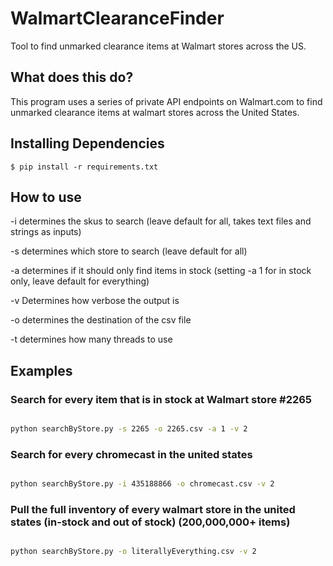 # WalmartClearanceFinder
Tool to find unmarked clearance items at Walmart stores across the US.

## What does this do?

This program uses a series of private API endpoints on Walmart.com to find unmarked clearance items at walmart stores across the United States.

## Installing Dependencies

``` {.sourceCode .bash}
$ pip install -r requirements.txt
```

## How to use


-i determines the skus to search (leave default for all, takes text files and strings as inputs)

-s determines which store to search (leave default for all)

-a determines if it should only find items in stock (setting -a 1 for in stock only, leave default for everything)

-v Determines how verbose the output is

-o determines the destination of the csv file

-t determines how many threads to use


## Examples

### Search for every item that is in stock at Walmart store #2265

```bash

python searchByStore.py -s 2265 -o 2265.csv -a 1 -v 2

```

### Search for every chromecast in the united states

```bash

python searchByStore.py -i 435188866 -o chromecast.csv -v 2

```

### Pull the full inventory of every walmart store in the united states (in-stock and out of stock) (200,000,000+ items)

```bash

python searchByStore.py -o literallyEverything.csv -v 2

```

